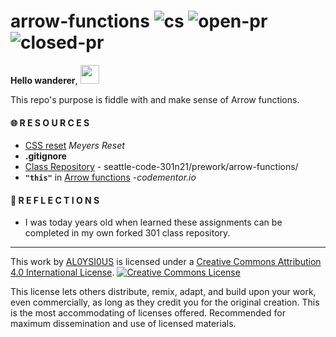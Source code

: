 # arrow-functions ![cs](https://img.shields.io/github/license/AL0YSI0US/arrow-functions) ![open-pr](https://img.shields.io/github/issues-pr-raw/AL0YSI0US/arrow-functions) ![closed-pr](https://img.shields.io/github/issues-pr-closed/AL0YSI0US/arrow-functions)

**Hello wanderer**, <img src="https://raw.githubusercontent.com/MartinHeinz/MartinHeinz/master/wave.gif" width="30px">

This repo's purpose is fiddle with and make sense of Arrow functions.

#### 🌐 R E S O U R C E S

* [CSS reset](https://meyerweb.com/eric/tools/css/reset/) *Meyers Reset*
* **.gitignore**
* [Class Repository](https://github.com/codefellows/seattle-code-301n21/tree/main/prework/arrow-functions) - seattle-code-301n21/prework/arrow-functions/
* **`"this"`** in [Arrow functions](https://www.codementor.io/@dariogarciamoya/understanding-this-in-javascript-with-arrow-functions-gcpjwfyuc) -*codementor.io*

#### 🤔 R E F L E C T I O N S

* I was today years old when learned these assignments can be completed in my own forked 301 class repository.

---

This work by <a xmlns:cc="http://creativecommons.org/ns#" href="https://github.com/AL0YSI0US/" property="cc:attributionName" rel="cc:attributionURL">AL0YSI0US</a> is licensed under a <a rel="license" href="http://creativecommons.org/licenses/by/4.0/">Creative Commons Attribution 4.0 International License</a>. <a rel="license" href="http://creativecommons.org/licenses/by/4.0/"><img alt="Creative Commons License" style="border-width:0" src="https://i.creativecommons.org/l/by/4.0/88x31.png" /></a><br />

This license lets others distribute, remix, adapt, and build upon your work, even commercially, as long as they credit you for the original creation. This is the most accommodating of licenses offered. Recommended for maximum dissemination and use of licensed materials.


